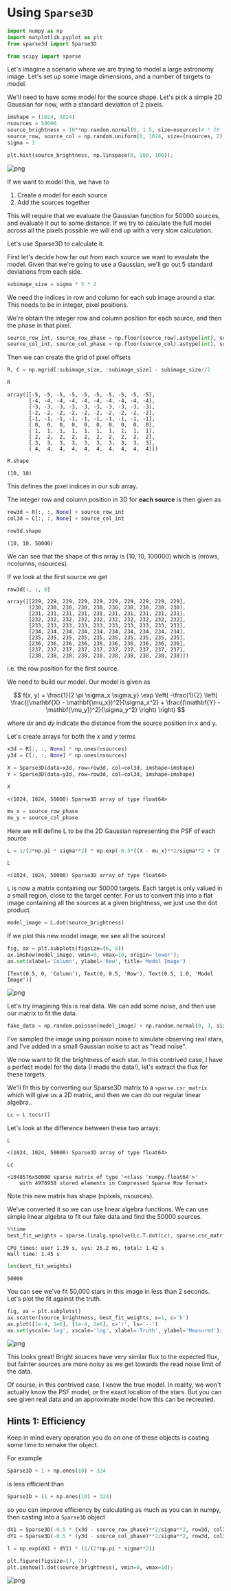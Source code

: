 # Using `Sparse3D`


```python
import numpy as np
import matplotlib.pyplot as plt
from sparse3d import Sparse3D

from scipy import sparse
```

Let's imagine a scenario where we are trying to model a large astronomy image. Let's set up some image dimensions, and a number of targets to model.

We'll need to have some model for the source shape. Let's pick a simple 2D Gaussian for now, with a standard deviation of 2 pixels. 


```python
imshape = (1024, 1024)
nsources = 50000
source_brightness = 10**np.random.normal(0, 1.5, size=nsources)# * 10
source_row, source_col = np.random.uniform(0, 1024, size=(nsources, 2)).T
sigma = 1
```


```python
plt.hist(source_brightness, np.linspace(0, 100, 100));
```


    
![png](1-astronomy-demo_files/1-astronomy-demo_4_0.png)
    


If we want to model this, we have to

1. Create a model for each source
2. Add the sources together

This will require that we evaluate the Gaussian function for 50000 sources, and evaluate it out to some distance. If we try to calculate the full model across all the pixels possible we will end up with a very slow calculation. 

Let's use Sparse3D to calculate it.

First let's decide how far out from each source we want to evaulate the model. Given that we're going to use a Gaussian, we'll go out 5 standard deviations from each side.


```python
subimage_size = sigma * 5 * 2
```

We need the indices in row and column for each sub image around a star. This needs to be in integer, pixel positions. 

We're obtain the integer row and column position for each source, and then the phase in that pixel.


```python
source_row_int, source_row_phase = np.floor(source_row).astype(int), source_row % 1
source_col_int, source_col_phase = np.floor(source_col).astype(int), source_col % 1
```

Then we can create the grid of pixel offsets


```python
R, C = np.mgrid[:subimage_size, :subimage_size] - subimage_size//2
```


```python
R
```




    array([[-5, -5, -5, -5, -5, -5, -5, -5, -5, -5],
           [-4, -4, -4, -4, -4, -4, -4, -4, -4, -4],
           [-3, -3, -3, -3, -3, -3, -3, -3, -3, -3],
           [-2, -2, -2, -2, -2, -2, -2, -2, -2, -2],
           [-1, -1, -1, -1, -1, -1, -1, -1, -1, -1],
           [ 0,  0,  0,  0,  0,  0,  0,  0,  0,  0],
           [ 1,  1,  1,  1,  1,  1,  1,  1,  1,  1],
           [ 2,  2,  2,  2,  2,  2,  2,  2,  2,  2],
           [ 3,  3,  3,  3,  3,  3,  3,  3,  3,  3],
           [ 4,  4,  4,  4,  4,  4,  4,  4,  4,  4]])




```python
R.shape
```




    (10, 10)



This defines the pixel indices in our sub array. 

The integer row and column position in 3D for **each source** is then given as


```python
row3d = R[:, :, None] + source_row_int
col3d = C[:, :, None] + source_col_int
```


```python
row3d.shape
```




    (10, 10, 50000)



We can see that the shape of this array is (10, 10, 100000) which is (nrows, ncolumns, nsources).

If we look at the first source we get


```python
row3d[:, :, 0]
```




    array([[229, 229, 229, 229, 229, 229, 229, 229, 229, 229],
           [230, 230, 230, 230, 230, 230, 230, 230, 230, 230],
           [231, 231, 231, 231, 231, 231, 231, 231, 231, 231],
           [232, 232, 232, 232, 232, 232, 232, 232, 232, 232],
           [233, 233, 233, 233, 233, 233, 233, 233, 233, 233],
           [234, 234, 234, 234, 234, 234, 234, 234, 234, 234],
           [235, 235, 235, 235, 235, 235, 235, 235, 235, 235],
           [236, 236, 236, 236, 236, 236, 236, 236, 236, 236],
           [237, 237, 237, 237, 237, 237, 237, 237, 237, 237],
           [238, 238, 238, 238, 238, 238, 238, 238, 238, 238]])



i.e. the row position for the first source.

We need to build our model. Our model is given as

$$
f(x, y) = \frac{1}{2 \pi \sigma_x \sigma_y} \exp \left( -\frac{1}{2} \left( \frac{(\mathbf{X} - \mathbf{\mu_x})^2}{\sigma_x^2} + \frac{(\mathbf{Y} - \mathbf{\mu_y})^2}{\sigma_y^2} \right) \right)
$$

where $dx$ and $dy$ indicate the distance from the source position in x and y.

Let's create arrays for both the $x$ and $y$ terms


```python
x3d = R[:, :, None] * np.ones(nsources)
y3d = C[:, :, None] * np.ones(nsources)
```


```python
X = Sparse3D(data=x3d, row=row3d, col=col3d, imshape=imshape)
Y = Sparse3D(data=y3d, row=row3d, col=col3d, imshape=imshape)
```


```python
X
```




    <(1024, 1024, 50000) Sparse3D array of type float64>




```python
mu_x = source_row_phase
mu_y = source_col_phase
```

Here we will define L to be the 2D Gaussian representing the PSF of each source


```python
L = 1/(2*np.pi * sigma**2) * np.exp(-0.5*((X - mu_x)**2/sigma**2 + (Y - mu_y)**2/sigma**2))
```


```python
L
```




    <(1024, 1024, 50000) Sparse3D array of type float64>



`L` is now a matrix containing our 50000 targets. Each target is only valued in a small region, close to the target center. For us to convert this into a flat image containing all the sources at a given brightness, we just use the dot product.


```python
model_image = L.dot(source_brightness)
```

If we plot this new model image, we see all the sources!


```python
fig, ax = plt.subplots(figsize=(6, 6))
ax.imshow(model_image, vmin=0, vmax=10, origin='lower');
ax.set(xlabel='Column', ylabel='Row', title='Model Image')
```




    [Text(0.5, 0, 'Column'), Text(0, 0.5, 'Row'), Text(0.5, 1.0, 'Model Image')]




    
![png](1-astronomy-demo_files/1-astronomy-demo_32_1.png)
    


Let's try imagining this is real data. We can add some noise, and then use our matrix to fit the data.


```python
fake_data = np.random.poisson(model_image) + np.random.normal(0, 3, size=model_image.shape).astype(int)
```

I've sampled the image using poisson noise to simulate observing real stars, and I've added in a small Gaussian noise to act as "read noise".

We now want to fit the brightness of each star. In this contrived case, I have a perfect model for the data (I made the data!), let's extract the flux for these targets. 

We'll fit this by converting our Sparse3D matrix to a `sparse.csr_matrix` which will give us a 2D matrix, and then we can do our regular linear algebra.. 


```python
Lc = L.tocsr()
```

Let's look at the difference between these two arrays:


```python
L
```




    <(1024, 1024, 50000) Sparse3D array of type float64>




```python
Lc
```




    <1048576x50000 sparse matrix of type '<class 'numpy.float64'>'
    	with 4976958 stored elements in Compressed Sparse Row format>



Note this new matrix has shape (npixels, nsources). 

We've converted it so we can use linear algebra functions. We can use simple linear algebra to fit our fake data and find the 50000 sources.


```python
%%time
best_fit_weights = sparse.linalg.spsolve(Lc.T.dot(Lc), sparse.csc_matrix(Lc.T.dot(fake_data.ravel())).T)
```

    CPU times: user 1.39 s, sys: 26.2 ms, total: 1.42 s
    Wall time: 1.45 s



```python
len(best_fit_weights)
```




    50000



You can see we've fit 50,000 stars in this image in less than 2 seconds. Let's plot the fit against the truth.


```python
fig, ax = plt.subplots()
ax.scatter(source_brightness, best_fit_weights, s=1, c='k')
ax.plot([1e-4, 1e6], [1e-4, 1e6], c='r', ls='--')
ax.set(yscale='log', xscale='log', xlabel='Truth', ylabel='Measured');
```


    
![png](1-astronomy-demo_files/1-astronomy-demo_44_0.png)
    


This looks great! Bright sources have very similar flux to the expected flux, but fainter sources are more noisy as we get towards the read noise limit of the data. 

Of course, in this contrived case, I know the true model. In reality, we won't actually know the PSF model, or the exact location of the stars. But you can see given real data and an approximate model how this can be recreated. 

## Hints 1: Efficiency

Keep in mind every operation you do on one of these objects is costing some time to remake the object.

For example
```python
Sparse3D + 1 + np.ones(10) + 324
```

is less efficient than
```python
Sparse3D + (1 + np.ones(10) + 324)
```

so you can improve efficiency by calculating as much as you can in numpy, then casting into a `Sparse3D` object


```python
dX1 = Sparse3D(-0.5 * (x3d - source_row_phase)**2/sigma**2, row3d, col3d, imshape=imshape)
dY1 = Sparse3D(-0.5 * (y3d - source_col_phase)**2/sigma**2, row3d, col3d, imshape=imshape)
```


```python
l = np.exp(dX1 + dY1) * (1/(2*np.pi * sigma**2))
```


```python
plt.figure(figsize=(7, 7))
plt.imshow(l.dot(source_brightness), vmin=0, vmax=10);
```


    
![png](1-astronomy-demo_files/1-astronomy-demo_50_0.png)
    



```python

```
